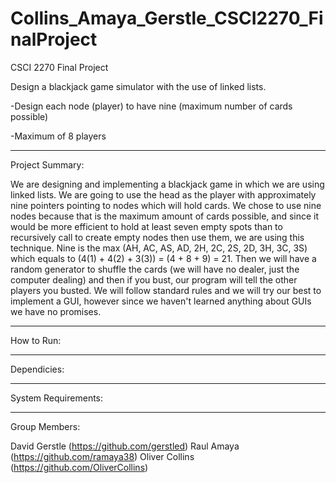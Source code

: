 # Collins_Amaya_Gerstle_CSCI2270_FinalProject
CSCI 2270 Final Project

Design a blackjack game simulator with the use of linked lists.

-Design each node (player) to have nine (maximum number of cards possible) 

-Maximum of 8 players

-----------------------------------------------------------------------------------------------------------

Project Summary:

  We are designing and implementing a blackjack game in which we are using linked lists. We are going to use the head as the player with approximately nine pointers pointing to nodes which will hold cards. We chose to use nine nodes because that is the maximum amount of cards possible, and since it would be more efficient to hold at least seven empty spots than to recursively call to create empty nodes then use them, we are using this technique. Nine is the max (AH, AC, AS, AD, 2H, 2C, 2S, 2D, 3H, 3C, 3S) which equals to (4(1) + 4(2) + 3(3)) = (4 + 8 + 9) = 21. Then we will have a random generator to shuffle the cards (we will have no dealer, just the computer dealing) and then if you bust, our program will tell the other players you busted. We will follow standard rules and we will try our best to implement a GUI, however since we haven't learned anything about GUIs we have no promises. 

-----------------------------------------------------------------------------------------------------------

How to Run:
  
-----------------------------------------------------------------------------------------------------------
  
Dependicies:

-----------------------------------------------------------------------------------------------------------

System Requirements:

-----------------------------------------------------------------------------------------------------------

Group Members:

  David Gerstle (https://github.com/gerstled)
  Raul Amaya (https://github.com/ramaya38)
  Oliver Collins (https://github.com/OliverCollins)
